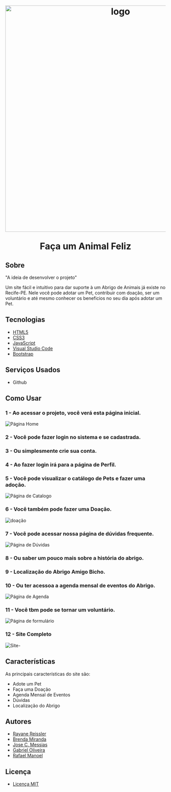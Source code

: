 <h1 align="center">
  <img width="708" alt="logo" src="https://github.com/AmigoBicho/Projeto-Amigo-Bicho/assets/104660308/f72d6271-ce7f-4b3d-a138-7cbdd399376d">
  <p>Faça um Animal Feliz</p>
</h1>

## Sobre

"A ideia de desenvolver o projeto"

Um site fácil e intuitivo para dar suporte à um Abrigo de Animais já existe no Recife-PE.
Nele você pode adotar um Pet, contribuir com doação, ser um voluntário e até mesmo conhecer os beneficios no seu dia após adotar um Pet.

## Tecnologias

- [HTML5](https://developer.mozilla.org/pt-BR/docs/Web/HTML)
- [CSS3](https://developer.mozilla.org/pt-BR/docs/Web/CSS)
- [JavaScript](https://developer.mozilla.org/pt-BR/docs/Web/JavaScript)
- [Visual Studio Code](https://code.visualstudio.com)
- [Bootstrap](https://getbootstrap.com)


## Serviços Usados

- Github

## Como Usar

### 1 - Ao acessar o projeto, você verá esta página inicial.
![Página Home](https://github.com/AmigoBicho/Projeto-Amigo-Bicho/assets/104660308/75bf1a1d-d26c-44a4-9c50-bc6ccb3077f6)

### 2 - Você pode fazer login no sistema e se cadastrada.

### 3 - Ou simplesmente crie sua conta.

### 4 - Ao fazer login irá para a página de Perfil.

### 5 - Você pode visualizar o catálogo de Pets e fazer uma adoção.
![Página de Catalogo](https://github.com/AmigoBicho/Projeto-Amigo-Bicho/assets/104660308/5094357f-41c3-4df9-96cc-67dfc5725e15)

### 6 - Você também pode fazer uma Doação.
![doação](https://github.com/AmigoBicho/Projeto-Amigo-Bicho/assets/104660308/76ae83a3-02be-49f9-8812-5871fc999265)

### 7 - Você pode acessar nossa página de dúvidas frequente. 
![Página de Dúvidas](https://github.com/AmigoBicho/Projeto-Amigo-Bicho/assets/104660308/4c3c3025-4a93-4f99-ac6e-cc887977d6ab)

### 8 - Ou saber um pouco mais sobre a história do abrigo.

### 9 - Localização do Abrigo Amigo Bicho.

### 10 - Ou ter acessoa a agenda mensal de eventos do Abrigo.
![Página de Agenda](https://github.com/AmigoBicho/Projeto-Amigo-Bicho/assets/104660308/3186407e-49bf-4181-b939-37aff9855a73)

### 11 - Você tbm pode se tornar um voluntário.
![Página de formulário](https://github.com/AmigoBicho/Projeto-Amigo-Bicho/assets/104660308/d43f9304-c3b9-44c0-9f11-fabf395e97e1)

### 12 - Site Completo
![Site-](https://github.com/AmigoBicho/Projeto-Amigo-Bicho/assets/104660308/9e589358-e67a-4caa-8692-5dcc67fd68b6)

## Características 

As principais características do site são:
- Adote um Pet
- Faça uma Doação
- Agenda Mensal de Eventos 
- Dúvidas
- Localização do Abrigo

## Autores

- [Rayane Reissler](https://github.com/rayanereissler)
- [Brenda Miranda](https://github.com/brensmiranda)
- [Jose C. Messias](https://github.com/JoseCMessias)
- [Gabriel Oliveira](https://github.com/Gabrieira)
- [Rafael Manoel]()

## Licença

- [Licença MIT](https://github.com/AmigoBicho/Projeto-Amigo-Bicho/blob/main/LICENSE)





